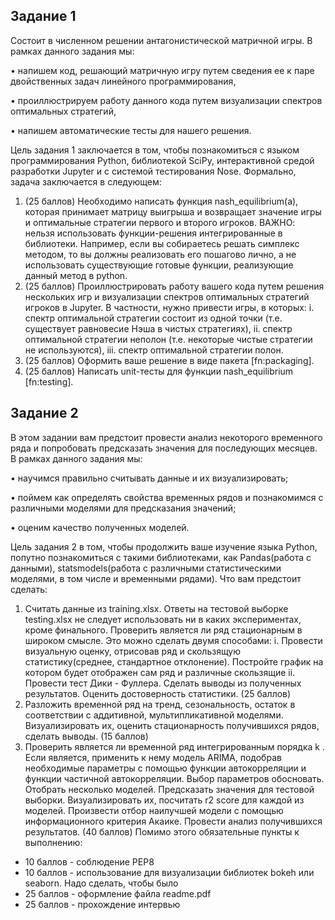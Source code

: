 ## Задание 1
Cостоит в численном решении антагонистической матричной игры. В
рамках данного задания мы:

• напишем код, решающий матричную игру путем сведения ее к паре
двойственных задач линейного программирования,

• проиллюстрируем работу данного кода путем визуализации спектров
оптимальных стратегий,

• напишем автоматические тесты для нашего решения.

Цель задания 1 заключается в том, чтобы познакомиться с языком
программирования Python, библиотекой SciPy, интерактивной средой
разработки Jupyter и с системой тестирования Nose.
Формально, задача заключается в следующем:
1. (25 баллов) Необходимо написать функция nash_equilibrium(a), которая
принимает матрицу выигрыша и возвращает значение игры и оптимальные
стратегии первого и второго игроков. ВАЖНО: нельзя использовать
функции-решения интегрированные в библиотеки. Например, если вы
собираетесь решать симплекс методом, то вы должны реализовать его
пошагово лично, а не использовать существующие готовые функции,
реализующие данный метод в python.
2. (25 баллов) Проиллюстрировать работу вашего кода путем решения
нескольких игр и визуализации спектров оптимальных стратегий игроков в
Jupyter. В частности, нужно привести игры, в которых:
i. спектр оптимальной стратегии состоит из одной точки (т.е. существует
равновесие Нэша в чистых стратегиях),
ii. спектр оптимальной стратегии неполон (т.е. некоторые чистые
стратегии не используются),
iii. спектр оптимальной стратегии полон.
3. (25 баллов) Оформить ваше решение в виде пакета [fn:packaging].
4. (25 баллов) Написать unit-тесты для функции nash_equilibrium [fn:testing].

## Задание 2
В этом задании вам предстоит провести анализ некоторого временного ряда и попробовать предсказать
значения для последующих месяцев. В рамках данного задания мы:

• научимся правильно считывать данные и их визуализировать;

• поймем как определять свойства временных рядов и познакомимся с различными моделями для предсказания значений;

• оценим качество полученных моделей.

Цель задания 2 в том, чтобы продолжить ваше изучение языка Python, попутно познакомиться с такими
библиотеками, как Pandas(работа с данными), statsmodels(работа с различными статистическими
моделями, в том числе и временными рядами).
Что вам предстоит сделать:
1. Считать данные из training.xlsx. Ответы на тестовой выборке testing.xlsx не следует использовать ни в
каких экспериментах, кроме финального. Проверить является ли ряд стационарным в широком смысле.
Это можно сделать двумя способами:
i. Провести визуальную оценку, отрисовав ряд и скользящую статистику(среднее, стандартное
отклонение). Постройте график на котором будет отображен сам ряд и различные скользящие
ii. Провести тест Дики - Фуллера.
Сделать выводы из полученных результатов. Оценить достоверность статистики. (25 баллов)
2. Разложить временной ряд на тренд, сезональность, остаток в соответствии с аддитивной,
мультипликативной моделями. Визуализировать их, оценить стационарность получившихся рядов,
сделать выводы. (15 баллов)
3. Проверить является ли временной ряд интегрированным порядка k . Если является, применить к нему
модель ARIMA, подобрав необходимые параметры с помощью функции автокорреляции и функции
частичной автокорреляции. Выбор параметров обосновать. Отобрать несколько моделей. Предсказать
значения для тестовой выборки. Визуализировать их, посчитать r2 score для каждой из моделей.
Произвести отбор наилучшей модели с помощью информационного критерия Акаике. Провести анализ
получившихся результатов. (40 баллов)
Помимо этого обязательные пункты к выполнению:
* 10 баллов - соблюдение PEP8
* 10 баллов - использование для визуализации библиотек bokeh или seaborn. Надо сделать, чтобы было
* 25 баллов - оформление файла readme.pdf
* 25 баллов - прохождение интервью
